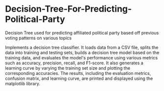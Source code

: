 # Decision-Tree-For-Predicting-Political-Party
Decision Tree used for predicting affiliated political party based off previous voting patterns on various topics 

Implements a decision tree classifier. It loads data from a CSV file, splits the data into training and testing sets, builds a decision tree model based on the training data, and evaluates the model's performance using various metrics such as accuracy, precision, recall, and F1-score. It also generates a learning curve by varying the training set size and plotting the corresponding accuracies. The results, including the evaluation metrics, confusion matrix, and learning curve, are printed and displayed using the matplotlib library.
